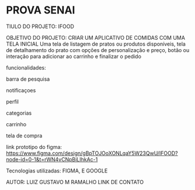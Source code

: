 # PROVA SENAI
TIULO DO PROJETO: IFOOD

OBJETIVO DO PROJETO: CRIAR UM APLICATIVO DE COMIDAS
COM UMA TELA INICIAL
Uma tela de listagem de pratos ou produtos disponíveis,
tela de detalhamento do prato com opções de personalização e preço,
botão ou interação para adicionar ao carrinho e finalizar o pedido

funcionalidades: 

barra de pesquisa

notificaçoes

perfil

categorias

carrinho

tela de compra

link prototipo do figma: https://www.figma.com/design/gBpTOJOoXONLqaY5W23QwU/IFOOD?node-id=0-1&t=rWN4vCNpBiLIhkAc-1

Tecnologias utilizadas: FIGMA, E GOOGLE

AUTOR: LUIZ GUSTAVO M RAMALHO
LINK DE CONTATO
